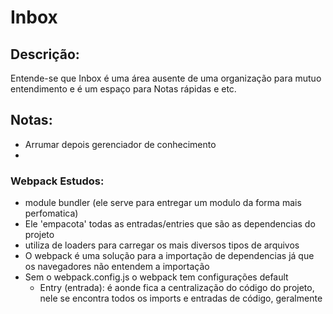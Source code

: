 # Inbox

## Descrição:
Entende-se que Inbox é uma área ausente de uma organização para mutuo entendimento e é um espaço para Notas rápidas e etc.

## Notas:

- Arrumar depois gerenciador de conhecimento
- 

### Webpack Estudos:

- module bundler (ele serve para entregar um modulo da forma mais perfomatica)
- Ele 'empacota' todas as entradas/entries que são as dependencias do projeto
- utiliza de loaders para carregar os mais diversos tipos de arquivos
- O webpack é uma solução para a importação de dependencias já que os navegadores não entendem a importação
- Sem o webpack.config.js o webpack tem configurações default
  - Entry (entrada): é aonde fica a centralização do código do projeto, nele se encontra todos os imports e entradas de código, geralmente 
